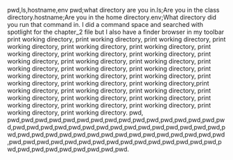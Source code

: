 pwd,ls,hostname,env
pwd;what directory are you in.ls;Are you in the class directory.hostname;Are you in the home directory.env;What directory did you run that command in.
I did a command space and searched with spotlight for the chapter_2 file but I also have a finder browser in my toolbar
print working directory, print working directory, print working directory, print working directory, print working directory, print working directory, print working directory, print working directory, print working directory, print working directory, print working directory, print working directory, print working directory, print working directory, print working directory, print working directory, print working directory, print working directory, print working directory, print working directory, print working directory,print working directory, print working directory, print working directory, print working directory, print working directory, print working directory, print working directory, print working directory, print working directory, print working directory, print working directory. pwd, pwd,pwd,pwd,pwd,pwd,pwd,pwd,pwd,pwd,pwd,pwd,pwd,pwd,pwd,pwd,pwd,pwd,pwd,pwd,pwd,pwd,pwd,pwd,pwd,pwd,pwd,pwd,pwd,pwd,pwd,pwd,pwd,pwd,pwd,pwd,pwd,pwd,pwd,pwd,pwd,pwd,pwd,pwd,pwd,pwd,pwd,pwd,pwd,pwd,pwd,pwd,pwd,pwd,pwd,pwd,pwd,pwd,pwd,pwd,pwd,pwd,pwd,pwd,pwd,pwd,pwd,pwd,pwd,pwd,pwd,pwd.
